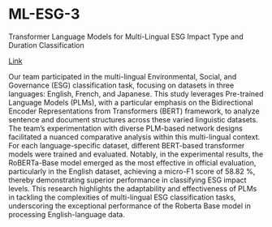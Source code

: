 # ML-ESG-3
Transformer Language Models for Multi-Lingual ESG Impact Type and Duration Classification

[Link](https://aclanthology.org/2024.finnlp-1.23/)



Our team participated in the multi-lingual Environmental, Social, and Governance (ESG) classification task, focusing on datasets in three languages: English, French, and Japanese. This study leverages Pre-trained Language Models (PLMs), with a particular emphasis on the Bidirectional Encoder Representations from Transformers (BERT) framework, to analyze sentence and document structures across these varied linguistic datasets. The team’s experimentation with diverse PLM-based network designs facilitated a nuanced comparative analysis within this multi-lingual context. For each language-specific dataset, different BERT-based transformer models were trained and evaluated. Notably, in the experimental results, the RoBERTa-Base model emerged as the most effective in official evaluation, particularly in the English dataset, achieving a micro-F1 score of 58.82 %, thereby demonstrating superior performance in classifying ESG impact levels. This research highlights the adaptability and effectiveness of PLMs in tackling the complexities of multi-lingual ESG classification tasks, underscoring the exceptional performance of the Roberta Base model in processing English-language data.




